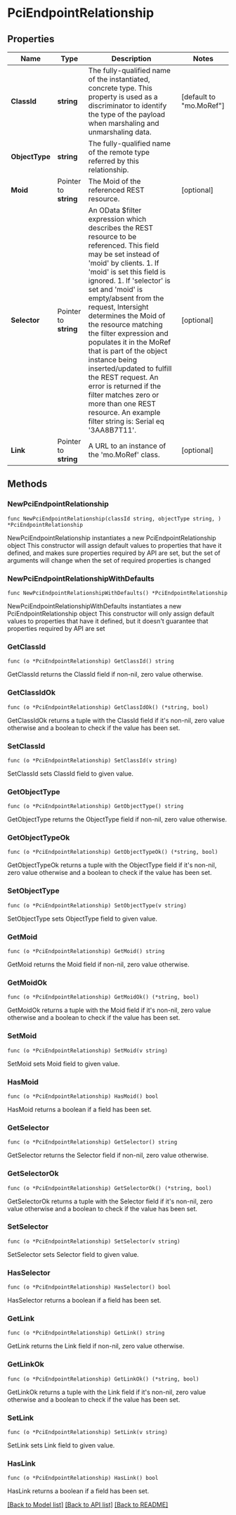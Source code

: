 # PciEndpointRelationship

## Properties

Name | Type | Description | Notes
------------ | ------------- | ------------- | -------------
**ClassId** | **string** | The fully-qualified name of the instantiated, concrete type. This property is used as a discriminator to identify the type of the payload when marshaling and unmarshaling data. | [default to "mo.MoRef"]
**ObjectType** | **string** | The fully-qualified name of the remote type referred by this relationship. | 
**Moid** | Pointer to **string** | The Moid of the referenced REST resource. | [optional] 
**Selector** | Pointer to **string** | An OData $filter expression which describes the REST resource to be referenced. This field may be set instead of &#39;moid&#39; by clients. 1. If &#39;moid&#39; is set this field is ignored. 1. If &#39;selector&#39; is set and &#39;moid&#39; is empty/absent from the request, Intersight determines the Moid of the resource matching the filter expression and populates it in the MoRef that is part of the object instance being inserted/updated to fulfill the REST request. An error is returned if the filter matches zero or more than one REST resource. An example filter string is: Serial eq &#39;3AA8B7T11&#39;. | [optional] 
**Link** | Pointer to **string** | A URL to an instance of the &#39;mo.MoRef&#39; class. | [optional] 

## Methods

### NewPciEndpointRelationship

`func NewPciEndpointRelationship(classId string, objectType string, ) *PciEndpointRelationship`

NewPciEndpointRelationship instantiates a new PciEndpointRelationship object
This constructor will assign default values to properties that have it defined,
and makes sure properties required by API are set, but the set of arguments
will change when the set of required properties is changed

### NewPciEndpointRelationshipWithDefaults

`func NewPciEndpointRelationshipWithDefaults() *PciEndpointRelationship`

NewPciEndpointRelationshipWithDefaults instantiates a new PciEndpointRelationship object
This constructor will only assign default values to properties that have it defined,
but it doesn't guarantee that properties required by API are set

### GetClassId

`func (o *PciEndpointRelationship) GetClassId() string`

GetClassId returns the ClassId field if non-nil, zero value otherwise.

### GetClassIdOk

`func (o *PciEndpointRelationship) GetClassIdOk() (*string, bool)`

GetClassIdOk returns a tuple with the ClassId field if it's non-nil, zero value otherwise
and a boolean to check if the value has been set.

### SetClassId

`func (o *PciEndpointRelationship) SetClassId(v string)`

SetClassId sets ClassId field to given value.


### GetObjectType

`func (o *PciEndpointRelationship) GetObjectType() string`

GetObjectType returns the ObjectType field if non-nil, zero value otherwise.

### GetObjectTypeOk

`func (o *PciEndpointRelationship) GetObjectTypeOk() (*string, bool)`

GetObjectTypeOk returns a tuple with the ObjectType field if it's non-nil, zero value otherwise
and a boolean to check if the value has been set.

### SetObjectType

`func (o *PciEndpointRelationship) SetObjectType(v string)`

SetObjectType sets ObjectType field to given value.


### GetMoid

`func (o *PciEndpointRelationship) GetMoid() string`

GetMoid returns the Moid field if non-nil, zero value otherwise.

### GetMoidOk

`func (o *PciEndpointRelationship) GetMoidOk() (*string, bool)`

GetMoidOk returns a tuple with the Moid field if it's non-nil, zero value otherwise
and a boolean to check if the value has been set.

### SetMoid

`func (o *PciEndpointRelationship) SetMoid(v string)`

SetMoid sets Moid field to given value.

### HasMoid

`func (o *PciEndpointRelationship) HasMoid() bool`

HasMoid returns a boolean if a field has been set.

### GetSelector

`func (o *PciEndpointRelationship) GetSelector() string`

GetSelector returns the Selector field if non-nil, zero value otherwise.

### GetSelectorOk

`func (o *PciEndpointRelationship) GetSelectorOk() (*string, bool)`

GetSelectorOk returns a tuple with the Selector field if it's non-nil, zero value otherwise
and a boolean to check if the value has been set.

### SetSelector

`func (o *PciEndpointRelationship) SetSelector(v string)`

SetSelector sets Selector field to given value.

### HasSelector

`func (o *PciEndpointRelationship) HasSelector() bool`

HasSelector returns a boolean if a field has been set.

### GetLink

`func (o *PciEndpointRelationship) GetLink() string`

GetLink returns the Link field if non-nil, zero value otherwise.

### GetLinkOk

`func (o *PciEndpointRelationship) GetLinkOk() (*string, bool)`

GetLinkOk returns a tuple with the Link field if it's non-nil, zero value otherwise
and a boolean to check if the value has been set.

### SetLink

`func (o *PciEndpointRelationship) SetLink(v string)`

SetLink sets Link field to given value.

### HasLink

`func (o *PciEndpointRelationship) HasLink() bool`

HasLink returns a boolean if a field has been set.


[[Back to Model list]](../README.md#documentation-for-models) [[Back to API list]](../README.md#documentation-for-api-endpoints) [[Back to README]](../README.md)


